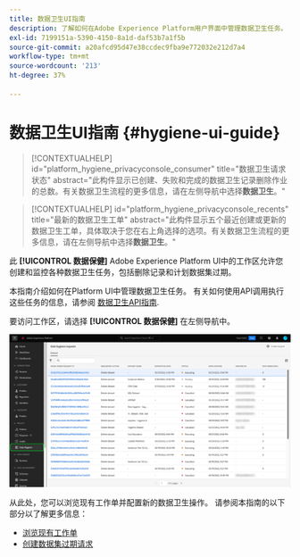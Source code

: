 ```yaml
---
title: 数据卫生UI指南
description: 了解如何在Adobe Experience Platform用户界面中管理数据卫生任务。
exl-id: 7199151a-5390-4150-8a1d-daf53b7a1f5b
source-git-commit: a20afcd95d47e38ccdec9fba9e772032e212d7a4
workflow-type: tm+mt
source-wordcount: '213'
ht-degree: 37%

---
```


# 数据卫生UI指南 {#hygiene-ui-guide}

>[!CONTEXTUALHELP]
>id="platform_hygiene_privacyconsole_consumer"
>title="数据卫生请求状态"
>abstract="此构件显示已创建、失败和完成的数据卫生记录删除作业的总数。有关数据卫生流程的更多信息，请在左侧导航中选择&#x200B;**数据卫生**。"

>[!CONTEXTUALHELP]
>id="platform_hygiene_privacyconsole_recents"
>title="最新的数据卫生工单"
>abstract="此构件显示五个最近创建或更新的数据卫生工单，具体取决于您在右上角选择的选项。有关数据卫生流程的更多信息，请在左侧导航中选择&#x200B;**数据卫生**。"

此 **[!UICONTROL 数据保健]** Adobe Experience Platform UI中的工作区允许您创建和监控各种数据卫生任务，包括删除记录和计划数据集过期。

本指南介绍如何在Platform UI中管理数据卫生任务。 有关如何使用API调用执行这些任务的信息，请参阅 [数据卫生API指南](../api/overview.md).

要访问工作区，请选择 **[!UICONTROL 数据保健]** 在左侧导航中。

![图像显示 [!UICONTROL 数据保健] Platform UI中的工作区](../images/ui/overview/home.png)

从此处，您可以浏览现有工作单并配置新的数据卫生操作。 请参阅本指南的以下部分以了解更多信息：

* [浏览现有工作单](./browse.md)
* [创建数据集过期请求](./dataset-expiration.md)
<!-- * [Create a record delete request](./record-delete.md) -->
